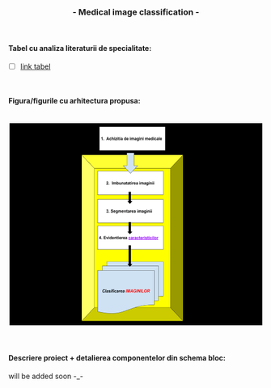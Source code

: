 <h3 style = "text-align:center;">  - Medical image classification - </h3> 
<br>


 
 #### Tabel cu analiza literaturii de specialitate</ins>:

- [ ] [link tabel](https://docs.google.com/spreadsheets/d/1a38GmFVsErM2EGCVkLP-AC5_v_GxXpq0W4Nj5OT7grw/edit?gid=0#gid=0)
<br>

#### Figura/figurile cu arhitectura propusa:
<br>
<div style = "text-align:center;">
<img src = "Figura.png" alt = "drawing" width = "500" height = "400" />
</div>
<br><br>

#### Descriere proiect + detalierea componentelor din schema bloc:

will be added soon -_-